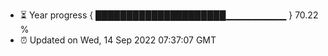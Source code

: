 - ⏳ Year progress { █████████████████████▁▁▁▁▁▁▁▁▁ } 70.22 %
- ⏰ Updated on Wed, 14 Sep 2022 07:37:07 GMT

